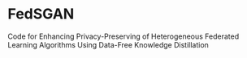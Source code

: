 # FedSGAN
Code for Enhancing Privacy-Preserving of Heterogeneous Federated Learning Algorithms Using Data-Free Knowledge Distillation
